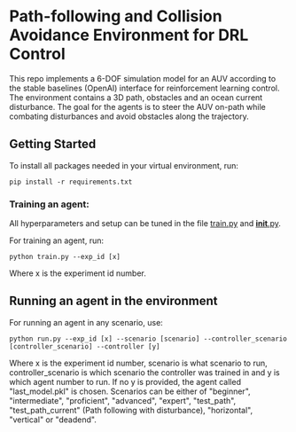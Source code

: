 # Path-following and Collision Avoidance Environment for DRL Control

This repo implements a 6-DOF simulation model for an AUV according to the stable baselines (OpenAI) interface for reinforcement learning control. The environment contains a 3D path, obstacles and an ocean current disturbance. The goal for the agents is to steer the AUV on-path while combating disturbances and avoid obstacles along the trajectory. 

## Getting Started

To install all packages needed in your virtual environment, run:

```
pip install -r requirements.txt
```
 
### Training an agent:

All hyperparameters and setup can be tuned in the file [train.py](https://github.com/simentha/gym-auv/blob/master/train3d.py) and [__init__.py](https://github.com/simentha/gym-auv/blob/master/gym_auv/__init__.py).

For training an agent, run:

```
python train.py --exp_id [x]
```

Where x is the experiment id number. 


## Running an agent in the environment

For running an agent in any scenario, use:

```
python run.py --exp_id [x] --scenario [scenario] --controller_scenario [controller_scenario] --controller [y]
```

Where x is the experiment id number, scenario is what scenario to run, controller_scenario is which scenario the controller was trained in and y is
which agent number to run. If no y is provided, the agent called "last_model.pkl" is chosen. Scenarios can be either of "beginner", "intermediate",
"proficient", "advanced", "expert", "test_path", "test_path_current" (Path following with disturbance), "horizontal", "vertical" or "deadend". 


